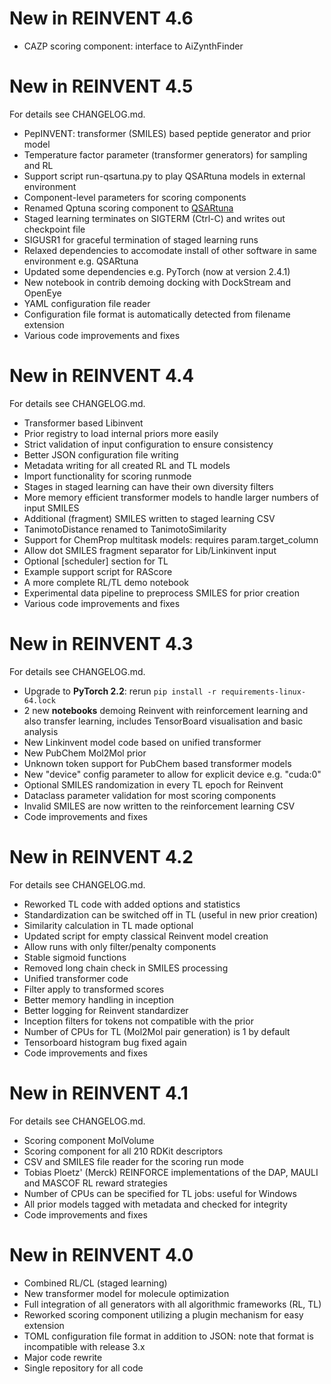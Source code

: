 New in REINVENT 4.6
===================

* CAZP scoring component: interface to AiZynthFinder


New in REINVENT 4.5
===================

For details see CHANGELOG.md.

* PepINVENT: transformer (SMILES) based peptide generator and prior model
* Temperature factor parameter (transformer generators) for sampling and RL
* Support script run-qsartuna.py to play QSARtuna models in external environment
* Component-level parameters for scoring components
* Renamed Qptuna scoring component to [QSARtuna](https://github.com/MolecularAI/QSARtuna)
* Staged learning terminates on SIGTERM (Ctrl-C) and writes out checkpoint file
* SIGUSR1 for graceful termination of staged learning runs
* Relaxed dependencies to accomodate install of other software in same environment e.g. QSARtuna
* Updated some dependencies e.g. PyTorch (now at version 2.4.1)
* New notebook in contrib demoing docking with DockStream and OpenEye
* YAML configuration file reader
* Configuration file format is automatically detected from filename extension
* Various code improvements and fixes


New in REINVENT 4.4
===================

For details see CHANGELOG.md.

* Transformer based Libinvent
* Prior registry to load internal priors more easily
* Strict validation of input configuration to ensure consistency
* Better JSON configuration file writing
* Metadata writing for all created RL and TL models
* Import functionality for scoring runmode
* Stages in staged learning can have their own diversity filters
* More memory efficient transformer models to handle larger numbers of input SMILES
* Additional (fragment) SMILES written to staged learning CSV
* TanimotoDistance renamed to TanimotoSimilarity
* Support for ChemProp multitask models: requires param.target\_column
* Allow dot SMILES fragment separator for Lib/Linkinvent input
* Optional [scheduler] section for TL
* Example support script for RAScore
* A more complete RL/TL demo notebook
* Experimental data pipeline to preprocess SMILES for prior creation
* Various code improvements and fixes


New in REINVENT 4.3
===================

For details see CHANGELOG.md.

* Upgrade to **PyTorch 2.2**: rerun `pip install -r requirements-linux-64.lock`
* 2 new **notebooks** demoing Reinvent with reinforcement learning and also transfer learning, includes TensorBoard visualisation and basic analysis
* New Linkinvent model code based on unified transformer
* New PubChem Mol2Mol prior
* Unknown token support for PubChem based transformer models
* New "device" config parameter to allow for explicit device e.g. "cuda:0"
* Optional SMILES randomization in every TL epoch for Reinvent
* Dataclass parameter validation for most scoring components
* Invalid SMILES are now written to the reinforcement learning CSV
* Code improvements and fixes


New in REINVENT 4.2
===================

For details see CHANGELOG.md.

* Reworked TL code with added options and statistics
* Standardization can be switched off in TL (useful in new prior creation)
* Similarity calculation in TL made optional
* Updated script for empty classical Reinvent model creation
* Allow runs with only filter/penalty components
* Stable sigmoid functions
* Removed long chain check in SMILES processing
* Unified transformer code
* Filter apply to transformed scores
* Better memory handling in inception
* Better logging for Reinvent standardizer
* Inception filters for tokens not compatible with the prior
* Number of CPUs for TL (Mol2Mol pair generation) is 1 by default
* Tensorboard histogram bug fixed again
* Code improvements and fixes


New in REINVENT 4.1
===================

For details see CHANGELOG.md.

* Scoring component MolVolume
* Scoring component for all 210 RDKit descriptors
* CSV and SMILES file reader for the scoring run mode
* Tobias Ploetz' (Merck) REINFORCE implementations of the DAP, MAULI and MASCOF RL reward strategies
* Number of CPUs can be specified for TL jobs: useful for Windows
* All prior models tagged with metadata and checked for integrity
* Code improvements and fixes


New in REINVENT 4.0
===================

* Combined RL/CL (staged learning)
* New transformer model for molecule optimization
* Full integration of all generators with all algorithmic frameworks (RL, TL)
* Reworked scoring component utilizing a plugin mechanism for easy extension
* TOML configuration file format in addition to JSON: note that format is incompatible with release 3.x
* Major code rewrite
* Single repository for all code
